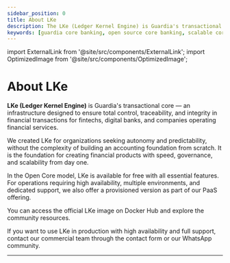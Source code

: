 ```yaml
---
sidebar_position: 0
title: About LKe
description: The LKe (Ledger Kernel Engine) is Guardia's transactional core, ideal for fintechs and digital banks seeking scalability, security, and real-time integrity.
keywords: [guardia core banking, open source core banking, scalable core banking, transactional ledger, real-time transactions]
---
```


import ExternalLink from '@site/src/components/ExternalLink';
import OptimizedImage from '@site/src/components/OptimizedImage';

# About LKe

**LKe (Ledger Kernel Engine)** is Guardia's transactional core — an infrastructure designed to ensure total control, traceability, and integrity in financial transactions for fintechs, digital banks, and companies operating financial services.

We created LKe for organizations seeking autonomy and predictability, without the complexity of building an accounting foundation from scratch. It is the foundation for creating financial products with speed, governance, and scalability from day one.

In the Open Core model, LKe is available for free with all essential features. For operations requiring high availability, multiple environments, and dedicated support, we also offer a provisioned version as part of our PaaS offering.

You can access the official LKe image on <ExternalLink type="DOCKER_HUB">Docker Hub</ExternalLink> and explore the community resources.

If you want to use LKe in production with high availability and full support, contact our commercial team through the <ExternalLink type="CONTACT_FORM">contact form</ExternalLink> or our <ExternalLink type="WHATSAPP_COMMUNITY">WhatsApp</ExternalLink> community.

---

<OptimizedImage
  src="/img/banner-LKe.svg"
  alt="Ledger Kernel Engine Banner"
  width={960}
  height={200}
/>

